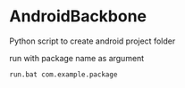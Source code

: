 # AndroidBackbone
Python script to create android project folder

run with package name as argument

    run.bat com.example.package